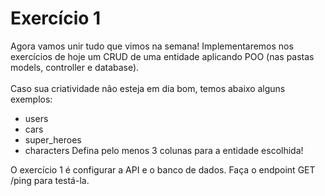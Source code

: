 # Exercício 1
Agora vamos unir tudo que vimos na semana! Implementaremos nos exercícios de hoje um CRUD de uma entidade aplicando POO (nas pastas models, controller e database).<br><br>
Caso sua criatividade não esteja em dia bom, temos abaixo alguns exemplos:
- users
- cars
- super_heroes
- characters
Defina pelo menos 3 colunas para a entidade escolhida!

O exercício 1 é configurar a API e o banco de dados. Faça o endpoint GET /ping para testá-la.

